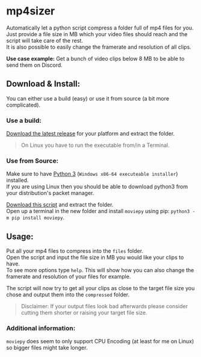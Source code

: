 # mp4sizer
Automatically let a python script compress a folder full of mp4 files for you.  
Just provide a file size in MB which your video files should reach and the script will take care of the rest.  
It is also possible to easily change the framerate and resolution of all clips.  

**Use case example:** Get a bunch of video clips below 8 MB to be able to send them on Discord.  

## Download & Install:  
You can either use a build (easy) or use it from source (a bit more complicated).  

### Use a build:  
[Download the latest release](https://github.com/HerrEurobeat/mp4sizer/releases) for your platform and extract the folder.  
> On Linux you have to run the executable from/in a Terminal.  

### Use from Source:  
Make sure to have [Python 3](https://www.python.org/downloads/) (`Windows x86-64 executeable installer`) installed.  
If you are using Linux then you should be able to download python3 from your distribution's packet manager.  

[Download this script](https://github.com/HerrEurobeat/mp4sizer/archive/master.zip) and extract the folder.  
Open up a terminal in the new folder and install `moviepy` using pip: `python3 -m pip install moviepy`.  

## Usage:  
Put all your mp4 files to compress into the `files` folder.  
Open the script and input the file size in MB you would like your clips to have.  
To see more options type `help`. This will show how you can also change the framerate and resolution of your files for example.  

The script will now try to get all your clips as close to the target file size you chose and output them into the `compressed` folder.  
> Disclaimer: If your output files look bad afterwards please consider cutting them shorter or raising your target file size.  

### Additional information:  
`moviepy` does seem to only support CPU Encoding (at least for me on Linux) so bigger files might take longer.  